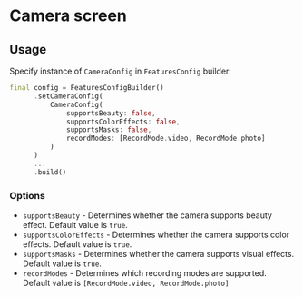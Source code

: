 # Camera screen

## Usage

Specify instance of ```CameraConfig``` in ```FeaturesConfig``` builder:

```dart
final config = FeaturesConfigBuilder()
      .setCameraConfig(
          CameraConfig(
              supportsBeauty: false,
              supportsColorEffects: false,
              supportsMasks: false,
              recordModes: [RecordMode.video, RecordMode.photo]
          )
      )
      ...
      .build()
```

### Options

- ```supportsBeauty``` - Determines whether the camera supports beauty effect. Default value is ```true```.
- ```supportsColorEffects``` - Determines whether the camera supports color effects. Default value is ```true```.
- ```supportsMasks``` - Determines whether the camera supports visual effects. Default value is ```true```.
- ```recordModes``` - Determines which recording modes are supported. Default value is ```[RecordMode.video, RecordMode.photo]```